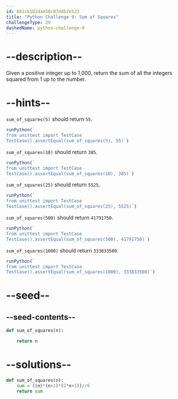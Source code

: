 ```yaml
---
id: 681cb1b2dab50c87ddb2e523
title: "Python Challenge 9: Sum of Squares"
challengeType: 29
dashedName: python-challenge-9
---
```


# --description--

Given a positive integer up to 1,000, return the sum of all the integers squared from 1 up to the number.

# --hints--

`sum_of_squares(5)` should return `55`.

```js
runPython(`
from unittest import TestCase
TestCase().assertEqual(sum_of_squares(5), 55)`)
```

`sum_of_squares(10)` should return `385`.

```js
runPython(`
from unittest import TestCase
TestCase().assertEqual(sum_of_squares(10), 385)`)
```

`sum_of_squares(25)` should return `5525`.

```js
runPython(`
from unittest import TestCase
TestCase().assertEqual(sum_of_squares(25), 5525)`)
```

`sum_of_squares(500)` should return `41791750`.

```js
runPython(`
from unittest import TestCase
TestCase().assertEqual(sum_of_squares(500), 41791750)`)
```

`sum_of_squares(1000)` should return `333833500`.

```js
runPython(`
from unittest import TestCase
TestCase().assertEqual(sum_of_squares(1000), 333833500)`)
```

# --seed--

## --seed-contents--

```py
def sum_of_squares(n):

    return n
```

# --solutions--

```py
def sum_of_squares(n):
    sum = ((n)*(n+1)*(2*n+1))//6
    return sum
```
